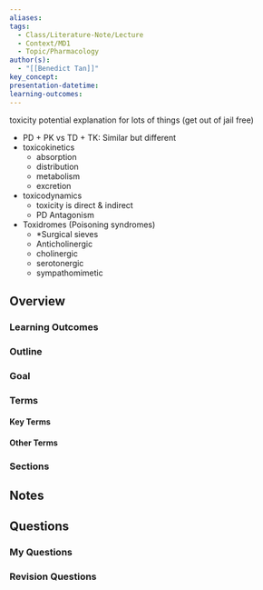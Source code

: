 ```yaml
---
aliases: 
tags:
  - Class/Literature-Note/Lecture
  - Context/MD1
  - Topic/Pharmacology
author(s):
  - "[[Benedict Tan]]"
key_concept: 
presentation-datetime: 
learning-outcomes:
---
```

toxicity potential explanation for lots of things (get out of jail free)

- PD + PK vs TD + TK: Similar but different
- toxicokinetics
	- absorption
	- distribution
	- metabolism
	- excretion
- toxicodynamics
	- toxicity is direct & indirect
	- PD Antagonism
- Toxidromes (Poisoning syndromes)
	- \*Surgical sieves
	- Anticholinergic
	- cholinergic
	- serotonergic
	- sympathomimetic

## Overview
### Learning Outcomes

### Outline

### Goal

### Terms
#### Key Terms

#### Other Terms

### Sections


## Notes


## Questions

### My Questions
### Revision Questions




